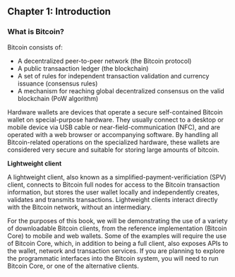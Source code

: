 ## Chapter 1: Introduction

### What is Bitcoin?

Bitcoin consists of:

- A decentralized peer-to-peer network (the Bitcoin protocol)
- A public transaaction ledger (the blockchain)
- A set of rules for independent transaction validation and currency issuance (consensus rules)
- A mechanism for reaching global decentralized consensus on the valid blockchain (PoW algorithm)

Hardware wallets are devices that operate a secure self-contained Bitcoin wallet on special-purpose hardware. They usually connect to a desktop or mobile device via USB cable or near-field-communication (NFC), and are operated with a web browser or accompanying software. By handling all Bitcoin-related operations on the specialized hardware, these wallets are considered very secure and suitable for storing large amounts of bitcoin.

**Lightweight client**

A lightweight client, also known as a simplified-payment-verificiation (SPV) client, connects to Bitcoin full nodes for access to the Bitcoin transaction information, but stores the user wallet locally and independently creates, validates and transmits transactions. Lightweight clients interact directly with the Bitcoin network, without an intermediary.

For the purposes of this book, we will be demonstrating the use of a variety of downloadable Bitcoin clients, from the reference implementation (Bitcoin Core) to mobile and web wallets. Some of the examples will require the use of Bitcoin Core, which, in addition to being a full client, also exposes APIs to the wallet, network and transaction services. If you are planning to explore the programmatic interfaces into the Bitcoin system, you will need to run Bitcoin Core, or one of the alternative clients.


